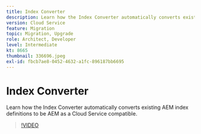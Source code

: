 ```yaml
---
title: Index Converter
description: Learn how the Index Converter automatically converts existing AEM index definitions to be AEM as a Cloud Service compatible.
version: Cloud Service
feature: Migration
topic: Migration, Upgrade
role: Architect, Developer
level: Intermediate
kt: 8665
thumbnail: 336696.jpeg
exl-id: fbcb7ae8-0452-4632-a1fc-896187bb6695
---
```

# Index Converter

Learn how the Index Converter automatically converts existing AEM index definitions to be AEM as a Cloud Service compatible.

>[!VIDEO](https://video.tv.adobe.com/v/336696/?quality=12&learn=on)
